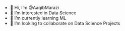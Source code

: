 - 👋 Hi, I’m @AaqibMarazi
- 👀 I’m interested in Data Science
- 🌱 I’m currently learning ML
- 💞️ I’m looking to collaborate on Data Science Projects

<!---
AaqibMarazi/AaqibMarazi is a ✨ special ✨ repository because its `README.md` (this file) appears on your GitHub profile.
You can click the Preview link to take a look at your changes.
--->
